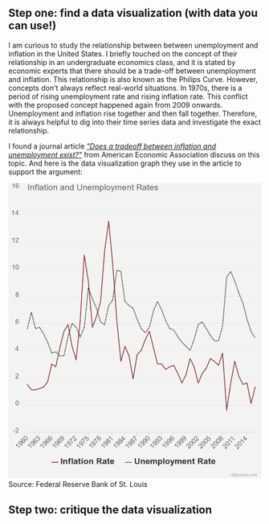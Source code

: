 ## Step one: find a data visualization (with data you can use!)
I am curious to study the relationship between between unemployment and inflation in the United States. I briefly touched on the concept of their relationship in an undergraduate economics class, and it is stated by economic experts that there should be a trade-off between unemployment and inflation. This relationship is also known as the Philips Curve. However, concepts don't always reflect real-world situations. In 1970s, there is a period of rising unemployment rate and rising inflation rate. This conflict with the proposed concept happened again from 2009 onwards. Unemployment and inflation rise together and then fall together. Therefore, it is always helpful to dig into their time series data and investigate the exact relationship.

I found a journal article [_"Does a tradeoff between inflation and unemployment exist?"_](https://www.aeaweb.org/research/inflation-unemployment-retrospectives-milton-friedman-cruel-dilemma) from American Economic Association discuss on this topic. And here is the data visualization graph they use in the article to support the argument:

![Unemployment vs Inflation](chart.png)
Source: Federal Reserve Bank of St. Louis

## Step two: critique the data visualization

